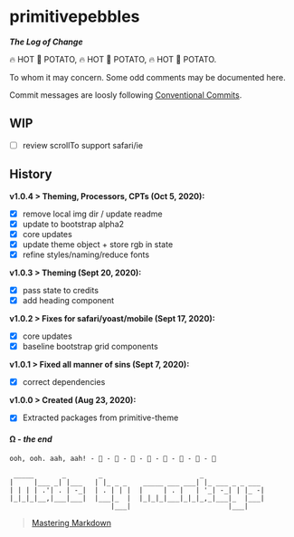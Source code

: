 
# primitivepebbles

***The Log of Change***

 🔥️ HOT 🥔 POTATO,  🔥️ HOT 🥔 POTATO,  🔥️ HOT 🥔 POTATO.

To whom it may concern. Some odd comments may be documented here.

Commit messages are loosly following [Conventional Commits](https://conventionalcommits.org).

## WIP

- [ ] review scrollTo support safari/ie

## History

**v1.0.4 > Theming, Processors, CPTs (Oct 5, 2020):**
- [x] remove local img dir / update readme
- [x] update to bootstrap alpha2
- [x] core updates
- [x] update theme object + store rgb in state
- [x] refine styles/naming/reduce fonts

**v1.0.3 > Theming (Sept 20, 2020):**
- [x] pass state to credits
- [x] add heading component

**v1.0.2 > Fixes for safari/yoast/mobile (Sept 17, 2020):**
- [x] core updates
- [x] baseline bootstrap grid components

**v1.0.1 > Fixed all manner of sins (Sept 7, 2020):**
- [x] correct dependencies

**v1.0.0 > Created (Aug 23, 2020):**
- [x] Extracted packages from primitive-theme

  
#### Ω - *the end*

```     
ooh, ooh. aah, aah! - 🐒 - 🐒 - 🐒 - 🐒 - 🐒 - 🐒 - 🐒 - 🐒 
```     
```                                                                              
 _____       _        _                        _               
|     |___ _| |___   | |_ _ _    _____ ___ ___| |_ ___ _ _ ___ 
| | | | .'| . | -_|  | . | | |  |     | . |   | '_| -_| | |_ -|
|_|_|_|__,|___|___|  |___|_  |  |_|_|_|___|_|_|_,_|___|_  |___|
                         |___|                        |___|    
```
> [Mastering Markdown](https://guides.github.com/features/mastering-markdown/)

